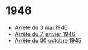 # 1946

- [Arrêté du 3 mai 1946](arrete-du-3-mai-1946)
- [Arrêté du 7 janvier 1946](arrete-du-7-janvier-1946)
- [Arrêté du 30 octobre 1945](arrete-du-30-octobre-1945)
